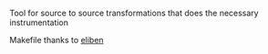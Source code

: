 Tool for source to source transformations that does the necessary instrumentation

Makefile thanks to [eliben](https://github.com/eliben/llvm-clang-samples)
